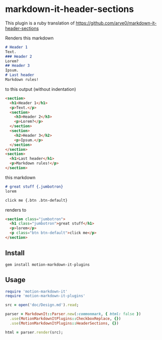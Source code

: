 # markdown-it-header-sections

This plugin is a ruby translation of https://github.com/arve0/markdown-it-header-sections

Renders this markdown
```md
# Header 1
Text.
### Header 2
Lorem?
## Header 3
Ipsum.
# Last header
Markdown rules!
```

to this output (without indentation)
```html
<section>
  <h1>Header 1</h1>
  <p>Text.</p>
  <section>
    <h3>Header 2</h3>
    <p>Lorem?</p>
  </section>
  <section>
    <h2>Header 3</h2>
    <p>Ipsum.</p>
  </section>
</section>
<section>
  <h1>Last header</h1>
  <p>Markdown rules!</p>
</section>
```

this markdown
```md
# great stuff {.jumbotron}
lorem

click me {.btn .btn-default}
```

renders to
```md
<section class="jumbotron">
  <h1 class="jumbotron">great stuff</h1>
  <p>lorem</p>
  <p class="btn btn-default">click me</p>
</section>
```

## Install
```
gem install motion-markdown-it-plugins
```

## Usage
```ruby
require 'motion-markdown-it'
require 'motion-markdown-it-plugins'

src = open('doc/Design.md').read;

parser = MarkdownIt::Parser.new(:commonmark, { html: false })
  .use(MotionMarkdownItPlugins::CheckboxReplace, {})
  .use(MotionMarkdownItPlugins::HeaderSections, {})

html = parser.render(src);
```
